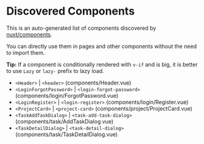 # Discovered Components

This is an auto-generated list of components discovered by [nuxt/components](https://github.com/nuxt/components).

You can directly use them in pages and other components without the need to import them.

**Tip:** If a component is conditionally rendered with `v-if` and is big, it is better to use `Lazy` or `lazy-` prefix to lazy load.

- `<Header>` | `<header>` (components/Header.vue)
- `<LoginForgotPassword>` | `<login-forgot-password>` (components/login/ForgotPassword.vue)
- `<LoginRegister>` | `<login-register>` (components/login/Register.vue)
- `<ProjectCard>` | `<project-card>` (components/project/ProjectCard.vue)
- `<TaskAddTaskDialog>` | `<task-add-task-dialog>` (components/task/AddTaskDialog.vue)
- `<TaskDetailDialog>` | `<task-detail-dialog>` (components/task/TaskDetailDialog.vue)
